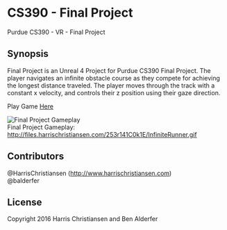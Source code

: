 # CS390 - Final Project
Purdue CS390 - VR - Final Project

## Synopsis

Final Project is an Unreal 4 Project for Purdue CS390 Final Project. The player navigates an infinite obstacle course as they compete for achieving the longest distance traveled. The player moves through the track with a constant x velocity, and controls their z position using their gaze direction.  

Play Game [Here](http://www.purduecs.com/infiniterunner/)

![Final Project Gameplay](http://f.cl.ly/items/2o3X3u2D3s2x2V2z020A/InfiniteRunnerSmall.gif)  
Final Project Gameplay: http://files.harrischristiansen.com/253r141C0k1E/InfiniteRunner.gif  

## Contributors

@HarrisChristiansen (http://www.harrischristiansen.com)  
@balderfer  

## License

Copyright 2016 Harris Christiansen and Ben Alderfer  
